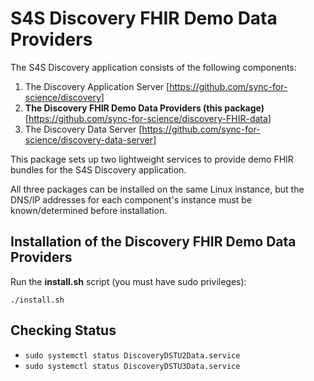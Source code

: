 # S4S Discovery FHIR Demo Data Providers

The S4S Discovery application consists of the following components:

1. The Discovery Application Server [<https://github.com/sync-for-science/discovery>]
2. **The Discovery FHIR Demo Data Providers (this package)** [<https://github.com/sync-for-science/discovery-FHIR-data>]
3. The Discovery Data Server [<https://github.com/sync-for-science/discovery-data-server>]

This package sets up two lightweight services to provide demo FHIR bundles for the S4S Discovery application.

All three packages can be installed on the same Linux instance, but the DNS/IP addresses for each component's instance must be known/determined before installation.

## Installation of the Discovery FHIR Demo Data Providers

Run the **install.sh** script (you must have sudo privileges):

`./install.sh`

## Checking Status

- `sudo systemctl status DiscoveryDSTU2Data.service`
- `sudo systemctl status DiscoveryDSTU3Data.service`
